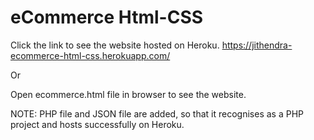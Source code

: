 # eCommerce Html-CSS

Click the link to see the website hosted on Heroku.
https://jithendra-ecommerce-html-css.herokuapp.com/


Or

Open ecommerce.html file in browser to see the website.


NOTE: PHP file and JSON file are added, so that it recognises as a PHP project and hosts successfully on Heroku.